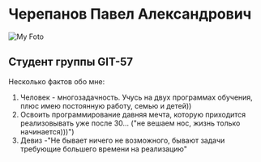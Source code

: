 # Черепанов Павел Александрович
![My Foto](/Users/pavelcherepanov/Downloads/myFoto.jpeg)
## Студент группы GIT-57
Несколько фактов обо мне:
1. Человек - многозадачность. Учусь на двух программах обучения, плюс имею постоянную работу, семью и детей))
2. Освоить программирование давняя мечта, которую приходится реализовывать уже после 30... ("не вешаем нос, жизнь только начинается)))")
3. Девиз -"Не бывает ничего не возможного, бывают задачи требующие большего времени на реализацию"

